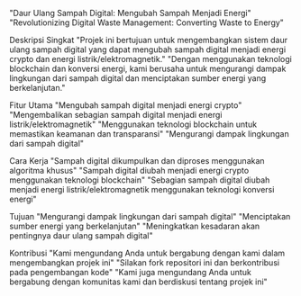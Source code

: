 "Daur Ulang Sampah Digital: Mengubah Sampah Menjadi Energi"
"Revolutionizing Digital Waste Management: Converting Waste to Energy"


Deskripsi Singkat
"Projek ini bertujuan untuk mengembangkan sistem daur ulang sampah digital yang dapat mengubah sampah digital menjadi energi crypto dan energi listrik/elektromagnetik."
"Dengan menggunakan teknologi blockchain dan konversi energi, kami berusaha untuk mengurangi dampak lingkungan dari sampah digital dan menciptakan sumber energi yang berkelanjutan."


Fitur Utama
"Mengubah sampah digital menjadi energi crypto"
"Mengembalikan sebagian sampah digital menjadi energi listrik/elektromagnetik"
"Menggunakan teknologi blockchain untuk memastikan keamanan dan transparansi"
"Mengurangi dampak lingkungan dari sampah digital"


Cara Kerja
"Sampah digital dikumpulkan dan diproses menggunakan algoritma khusus"
"Sampah digital diubah menjadi energi crypto menggunakan teknologi blockchain"
"Sebagian sampah digital diubah menjadi energi listrik/elektromagnetik menggunakan teknologi konversi energi"


Tujuan
"Mengurangi dampak lingkungan dari sampah digital"
"Menciptakan sumber energi yang berkelanjutan"
"Meningkatkan kesadaran akan pentingnya daur ulang sampah digital"


Kontribusi
"Kami mengundang Anda untuk bergabung dengan kami dalam mengembangkan projek ini"
"Silakan fork repositori ini dan berkontribusi pada pengembangan kode"
"Kami juga mengundang Anda untuk bergabung dengan komunitas kami dan berdiskusi tentang projek ini"
